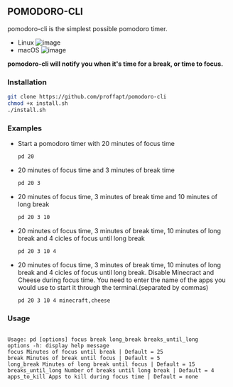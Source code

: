 ## POMODORO-CLI

pomodoro-cli is the simplest possible pomodoro timer.

- Linux
![image](https://user-images.githubusercontent.com/23709916/146772035-9ee0885f-9102-4d96-bc76-6d141e3702c9.png)
- macOS
![image](https://user-images.githubusercontent.com/86282911/194737349-f2b4f840-0371-4090-b348-6ed531a6b97f.png)

**pomodoro-cli will notify you when it's time for a break, or time to focus.**

### Installation

```bash
git clone https://github.com/proffapt/pomodoro-cli
chmod +x install.sh
./install.sh
```

### Examples
* Start a pomodoro timer with 20 minutes of focus time
    ```bash
    pd 20
    ```
* 20 minutes of focus time and 3 minutes of break time
    ```bash
    pd 20 3
    ```
* 20 minutes of focus time, 3 minutes of break time and 10 minutes of long break
    ```bash
    pd 20 3 10
    ```
* 20 minutes of focus time, 3 minutes of break time, 10 minutes of long break and 4 cicles of focus until long break
    ```bash
    pd 20 3 10 4
    ```
* 20 minutes of focus time, 3 minutes of break time, 10 minutes of long break and 4 cicles of focus until long break. Disable Minecract and Cheese during focus time. You need to enter the name of the apps you would use to start it through the terminal.(separated by commas)
    ```bash
    pd 20 3 10 4 minecraft,cheese
    ```

### Usage

````

Usage: pd [options] focus break long_break breaks_until_long
options -h: display help message
focus Minutes of focus until break | Default = 25
break Minutes of break until focus | Default = 5
long_break Minutes of long break until focus | Default = 15
breaks_until_long Number of breaks until long break | Default = 4
apps_to_kill Apps to kill during focus time | Default = none

````
